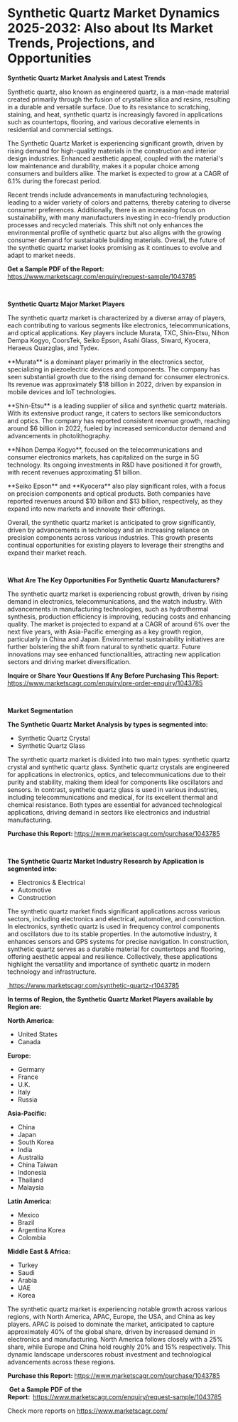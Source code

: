 <p><h1>Synthetic Quartz Market Dynamics 2025-2032: Also about Its Market Trends, Projections, and Opportunities</h1></p><p><strong>Synthetic Quartz Market Analysis and Latest Trends</strong></p>
<p><p>Synthetic quartz, also known as engineered quartz, is a man-made material created primarily through the fusion of crystalline silica and resins, resulting in a durable and versatile surface. Due to its resistance to scratching, staining, and heat, synthetic quartz is increasingly favored in applications such as countertops, flooring, and various decorative elements in residential and commercial settings.</p><p>The Synthetic Quartz Market is experiencing significant growth, driven by rising demand for high-quality materials in the construction and interior design industries. Enhanced aesthetic appeal, coupled with the material's low maintenance and durability, makes it a popular choice among consumers and builders alike. The market is expected to grow at a CAGR of 6.1% during the forecast period.</p><p>Recent trends include advancements in manufacturing technologies, leading to a wider variety of colors and patterns, thereby catering to diverse consumer preferences. Additionally, there is an increasing focus on sustainability, with many manufacturers investing in eco-friendly production processes and recycled materials. This shift not only enhances the environmental profile of synthetic quartz but also aligns with the growing consumer demand for sustainable building materials. Overall, the future of the synthetic quartz market looks promising as it continues to evolve and adapt to market needs.</p></p>
<p><strong>Get a Sample PDF of the Report:&nbsp;</strong> <a href="https://www.marketscagr.com/enquiry/request-sample/1043785?utm_campaign=2936&utm_medium=2&utm_source=Github&utm_content=ia&utm_term=31032025&utm_id=synthetic-quartz">https://www.marketscagr.com/enquiry/request-sample/1043785</a></p>
<p>&nbsp;</p>
<p><strong>Synthetic Quartz Major Market Players</strong></p>
<p><p>The synthetic quartz market is characterized by a diverse array of players, each contributing to various segments like electronics, telecommunications, and optical applications. Key players include Murata, TXC, Shin-Etsu, Nihon Dempa Kogyo, CoorsTek, Seiko Epson, Asahi Glass, Siward, Kyocera, Heraeus Quarzglas, and Tydex.</p><p>**Murata** is a dominant player primarily in the electronics sector, specializing in piezoelectric devices and components. The company has seen substantial growth due to the rising demand for consumer electronics. Its revenue was approximately $18 billion in 2022, driven by expansion in mobile devices and IoT technologies.</p><p>**Shin-Etsu** is a leading supplier of silica and synthetic quartz materials. With its extensive product range, it caters to sectors like semiconductors and optics. The company has reported consistent revenue growth, reaching around $6 billion in 2022, fueled by increased semiconductor demand and advancements in photolithography.</p><p>**Nihon Dempa Kogyo**, focused on the telecommunications and consumer electronics markets, has capitalized on the surge in 5G technology. Its ongoing investments in R&D have positioned it for growth, with recent revenues approximating $1 billion.</p><p>**Seiko Epson** and **Kyocera** also play significant roles, with a focus on precision components and optical products. Both companies have reported revenues around $10 billion and $13 billion, respectively, as they expand into new markets and innovate their offerings.</p><p>Overall, the synthetic quartz market is anticipated to grow significantly, driven by advancements in technology and an increasing reliance on precision components across various industries. This growth presents continual opportunities for existing players to leverage their strengths and expand their market reach.</p></p>
<p>&nbsp;</p>
<p><strong>What Are The Key Opportunities For Synthetic Quartz Manufacturers?</strong></p>
<p><p>The synthetic quartz market is experiencing robust growth, driven by rising demand in electronics, telecommunications, and the watch industry. With advancements in manufacturing technologies, such as hydrothermal synthesis, production efficiency is improving, reducing costs and enhancing quality. The market is projected to expand at a CAGR of around 6% over the next five years, with Asia-Pacific emerging as a key growth region, particularly in China and Japan. Environmental sustainability initiatives are further bolstering the shift from natural to synthetic quartz. Future innovations may see enhanced functionalities, attracting new application sectors and driving market diversification.</p></p>
<p><strong>Inquire or Share Your Questions If Any Before Purchasing This Report:</strong> <a href="https://www.marketscagr.com/enquiry/pre-order-enquiry/1043785?utm_campaign=2936&utm_medium=2&utm_source=Github&utm_content=ia&utm_term=31032025&utm_id=synthetic-quartz">https://www.marketscagr.com/enquiry/pre-order-enquiry/1043785</a></p>
<p>&nbsp;</p>
<p><strong>Market Segmentation</strong></p>
<p><strong>The Synthetic Quartz Market Analysis by types is segmented into:</strong></p>
<p><ul><li>Synthetic Quartz Crystal</li><li>Synthetic Quartz Glass</li></ul></p>
<p><p>The synthetic quartz market is divided into two main types: synthetic quartz crystal and synthetic quartz glass. Synthetic quartz crystals are engineered for applications in electronics, optics, and telecommunications due to their purity and stability, making them ideal for components like oscillators and sensors. In contrast, synthetic quartz glass is used in various industries, including telecommunications and medical, for its excellent thermal and chemical resistance. Both types are essential for advanced technological applications, driving demand in sectors like electronics and industrial manufacturing.</p></p>
<p><strong>Purchase this Report:&nbsp;</strong><a href="https://www.marketscagr.com/purchase/1043785?utm_campaign=2936&utm_medium=2&utm_source=Github&utm_content=ia&utm_term=31032025&utm_id=synthetic-quartz">https://www.marketscagr.com/purchase/1043785</a></p>
<p>&nbsp;</p>
<p><strong>The Synthetic Quartz Market Industry Research by Application is segmented into:</strong></p>
<p><ul><li>Electronics & Electrical</li><li>Automotive</li><li>Construction</li></ul></p>
<p><p>The synthetic quartz market finds significant applications across various sectors, including electronics and electrical, automotive, and construction. In electronics, synthetic quartz is used in frequency control components and oscillators due to its stable properties. In the automotive industry, it enhances sensors and GPS systems for precise navigation. In construction, synthetic quartz serves as a durable material for countertops and flooring, offering aesthetic appeal and resilience. Collectively, these applications highlight the versatility and importance of synthetic quartz in modern technology and infrastructure.</p></p>
<p><a href="https://www.marketscagr.com/synthetic-quartz-r1043785?utm_campaign=2936&utm_medium=2&utm_source=Github&utm_content=ia&utm_term=31032025&utm_id=synthetic-quartz">&nbsp;https://www.marketscagr.com/synthetic-quartz-r1043785</a></p>
<p><strong>In terms of Region, the Synthetic Quartz Market Players available by Region are:</strong></p>
<p>
    <p> <strong> North America: </strong>
        <ul>
            <li>United States</li>
            <li>Canada</li>
        </ul>
        </p> 
    <p> <strong> Europe: </strong>
        <ul>
            <li>Germany</li>
            <li>France</li>
            <li>U.K.</li>
            <li>Italy</li>
            <li>Russia</li>
        </ul>
        </p> 
    <p> <strong> Asia-Pacific: </strong>
        <ul>
            <li>China</li>
            <li>Japan</li>
            <li>South Korea</li>
            <li>India</li>
            <li>Australia</li>
            <li>China Taiwan</li>
            <li>Indonesia</li>
            <li>Thailand</li>
            <li>Malaysia</li>
        </ul>
        </p> 
    <p> <strong> Latin America: </strong>
        <ul>
            <li>Mexico</li>
            <li>Brazil</li>
            <li>Argentina Korea</li>
            <li>Colombia</li>
        </ul>
        </p> 
    <p> <strong> Middle East & Africa: </strong>
        <ul>
            <li>Turkey</li>
            <li>Saudi</li>
            <li>Arabia</li>
            <li>UAE</li>
            <li>Korea</li>
        </ul>
    </p>
    </p>
<p><p>The synthetic quartz market is experiencing notable growth across various regions, with North America, APAC, Europe, the USA, and China as key players. APAC is poised to dominate the market, anticipated to capture approximately 40% of the global share, driven by increased demand in electronics and manufacturing. North America follows closely with a 25% share, while Europe and China hold roughly 20% and 15% respectively. This dynamic landscape underscores robust investment and technological advancements across these regions.</p></p>
<p><strong>Purchase this Report: </strong><a href="https://www.marketscagr.com/purchase/1043785?utm_campaign=2936&utm_medium=2&utm_source=Github&utm_content=ia&utm_term=31032025&utm_id=synthetic-quartz">https://www.marketscagr.com/purchase/1043785</a></p>
<p>&nbsp;<strong>Get a Sample PDF of the Report:&nbsp;&nbsp;</strong><a href="https://www.marketscagr.com/enquiry/request-sample/1043785?utm_campaign=2936&utm_medium=2&utm_source=Github&utm_content=ia&utm_term=31032025&utm_id=synthetic-quartz">https://www.marketscagr.com/enquiry/request-sample/1043785</a></p>
<p><strong></strong></p>
<p>Check more reports on <a href="https://www.marketscagr.com/?utm_campaign=2936&utm_medium=2&utm_source=Github&utm_content=ia&utm_term=31032025&utm_id=synthetic-quartz">https://www.marketscagr.com/</a></p>